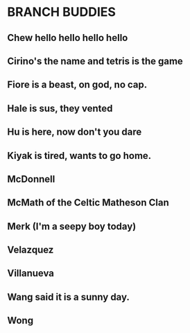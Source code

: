 # BRANCH BUDDIES

## 

## Chew hello hello hello hello

## Cirino's the name and tetris is the game

## Fiore is a beast, on god, no cap. 

## Hale is sus, they vented

## Hu is here, now don't you dare

## Kiyak is tired, wants to go home.

## McDonnell

## McMath of the Celtic Matheson Clan

## Merk (I'm a seepy boy today)

## Velazquez

## Villanueva

## Wang said it is a sunny day.

## Wong